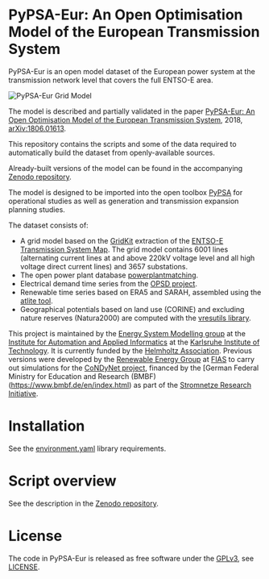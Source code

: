 # PyPSA-Eur: An Open Optimisation Model of the European Transmission System

PyPSA-Eur is an open model dataset of the European power system at the
transmission network level that covers the full ENTSO-E area.

![PyPSA-Eur Grid Model](https://raw.githubusercontent.com/PyPSA/pypsa-eur/master/img/pypsa-eur-grid.png)


The model is described and partially validated in the paper
[PyPSA-Eur: An Open Optimisation Model of the European Transmission
System](https://arxiv.org/abs/1806.01613), 2018,
[arXiv:1806.01613](https://arxiv.org/abs/1806.01613).

This repository contains the scripts and some of the data required to
automatically build the dataset from openly-available sources.

Already-built versions of the model can be found in the accompanying [Zenodo
repository](https://zenodo.org/record/1246851).

The model is designed to be imported into the open toolbox
[PyPSA](https://github.com/PyPSA/PyPSA) for operational studies as
well as generation and transmission expansion planning studies.

The dataset consists of:

- A grid model based on the [GridKit](https://github.com/bdw/GridKit)
  extraction of the [ENTSO-E Transmission System
  Map](https://www.entsoe.eu/data/map/). The grid model contains 6001
  lines (alternating current lines at and above 220kV voltage level
  and all high voltage direct current lines) and 3657 substations.
- The open power plant database
  [powerplantmatching](https://github.com/FRESNA/powerplantmatching).
- Electrical demand time series from the
  [OPSD project](https://open-power-system-data.org/).
- Renewable time series based on ERA5 and SARAH, assembled using the [atlite tool](https://github.com/FRESNA/atlite).
- Geographical potentials based on land use (CORINE) and excluding nature reserves (Natura2000) are computed with the [vresutils library](https://github.com/FRESNA/vresutils).


This project is maintained by the [Energy System Modelling
group](https://www.iai.kit.edu/english/2338.php) at the [Institute for
Automation and Applied
Informatics](https://www.iai.kit.edu/english/index.php) at the
[Karlsruhe Institute of
Technology](http://www.kit.edu/english/index.php). It is currently
funded by the [Helmholtz
Association](https://www.helmholtz.de/en/). Previous versions were
developed by the [Renewable Energy
Group](https://fias.uni-frankfurt.de/physics/schramm/renewable-energy-system-and-network-analysis/)
at [FIAS](https://fias.uni-frankfurt.de/) to carry out simulations for
the [CoNDyNet project](http://condynet.de/), financed by the [German
Federal Ministry for Education and Research
(BMBF)(https://www.bmbf.de/en/index.html) as part of the [Stromnetze
Research
Initiative](http://forschung-stromnetze.info/projekte/grundlagen-und-konzepte-fuer-effiziente-dezentrale-stromnetze/).


# Installation

See the
[environment.yaml](https://github.com/FRESNA/pypsa-eur/blob/master/environment.yaml)
library requirements.

# Script overview

See the description in the [Zenodo
repository](https://zenodo.org/record/1246851).


# License

The code in PyPSA-Eur is released as free software under the
[GPLv3](http://www.gnu.org/licenses/gpl-3.0.en.html), see
[LICENSE](LICENSE.txt).
